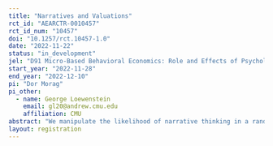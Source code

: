```yaml
---
title: "Narratives and Valuations"
rct_id: "AEARCTR-0010457"
rct_id_num: "10457"
doi: "10.1257/rct.10457-1.0"
date: "2022-11-22"
status: "in_development"
jel: "D91 Micro-Based Behavioral Economics: Role and Effects of Psychological, Emotional, Social, and Cognitive Factors on Decision Making"
start_year: "2022-11-28"
end_year: "2022-12-10"
pi: "Dor Morag"
pi_other:
  - name: George Loewenstein
    email: gl20@andrew.cmu.edu
    affiliation: CMU
abstract: "We manipulate the likelihood of narrative thinking in a randomized field experiment to estimate the effect of narrative (compared to analytical) thinking on valuations."
layout: registration
---
```


